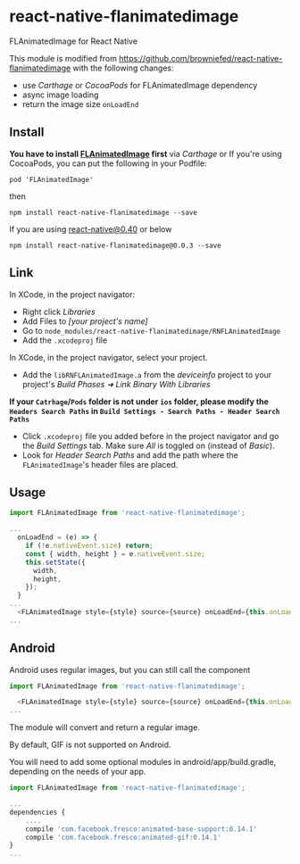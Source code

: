 # react-native-flanimatedimage
FLAnimatedImage for React Native

This module is modified from https://github.com/browniefed/react-native-flanimatedimage with the following changes:
* use _Carthage_ or _CocoaPods_ for FLAnimatedImage dependency
* async image loading
* return the image size `onLoadEnd`

## Install

**You have to install [FLAnimatedImage](https://github.com/Flipboard/FLAnimatedImage) first** via _Carthage_ or If you're using CocoaPods, you can put the following in your Podfile:

```
pod 'FLAnimatedImage'
```

then

```shell
npm install react-native-flanimatedimage --save
```

If you are using react-native@0.40 or below
```shell
npm install react-native-flanimatedimage@0.0.3 --save
```

## Link

In XCode, in the project navigator:
- Right click _Libraries_
- Add Files to _[your project's name]_
- Go to `node_modules/react-native-flanimatedimage/RNFLAnimatedImage`
- Add the `.xcodeproj` file

In XCode, in the project navigator, select your project.
- Add the `libRNFLAnimatedImage.a` from the _deviceinfo_ project to your project's _Build Phases ➜ Link Binary With Libraries_

**If your `Catrhage`/`Pods` folder is not under `ios` folder, please modify the `Headers Search Paths` in `Build Settings - Search Paths - Header Search Paths`**
- Click `.xcodeproj` file you added before in the project navigator and go the _Build Settings_ tab. Make sure _All_ is toggled on (instead of _Basic_).
- Look for _Header Search Paths_ and add the path where the `FLAnimatedImage`'s header files are placed.

## Usage

```js
import FLAnimatedImage from 'react-native-flanimatedimage';

...
  onLoadEnd = (e) => {
    if (!e.nativeEvent.size) return;
    const { width, height } = e.nativeEvent.size;
    this.setState({
      width,
      height,
    });
  }
...
  <FLAnimatedImage style={style} source={source} onLoadEnd={this.onLoadEnd} />
...
```

## Android

Android uses regular images, but you can still call the component

```js
import FLAnimatedImage from 'react-native-flanimatedimage';

  <FLAnimatedImage style={style} source={source} onLoadEnd={this.onLoadEnd} />
...
```

The module will convert and return a regular image.

By default, GIF is not supported on Android.

You will need to add some optional modules in android/app/build.gradle, depending on the needs of your app.

```js
import FLAnimatedImage from 'react-native-flanimatedimage';

...
dependencies {
    ....
    compile 'com.facebook.fresco:animated-base-support:0.14.1'
    compile 'com.facebook.fresco:animated-gif:0.14.1'
}
...
```
